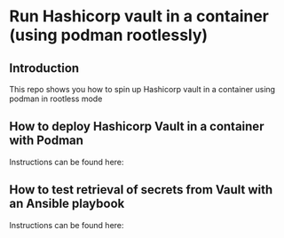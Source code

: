 # Run Hashicorp vault in a container (using podman rootlessly)

## Introduction

This repo shows you how to spin up Hashicorp vault in a container using podman in rootless mode

## How to deploy Hashicorp Vault in a container with Podman

Instructions can be found here:

## How to test retrieval of secrets from Vault with an Ansible playbook

Instructions can be found here:

